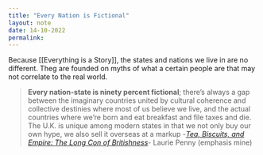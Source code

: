 ```yaml
---
title: "Every Nation is Fictional"
layout: note
date: 14-10-2022
permalink:
---
```


Because [[Everything is a Story]], the states and nations we live in are no different. Theg are founded on myths of what a certain people are that may not correlate to the real world. 

> **Every nation-state is ninety percent fictional**; there’s always a gap between the imaginary countries united by cultural coherence and collective destinies where most of us believe we live, and the actual countries where we’re born and eat breakfast and file taxes and die. The U.K. is unique among modern states in that we not only buy our own hype, we also sell it overseas at a markup
> \-*<a href="https://longreads.com/2020/06/18/the-long-con-of-britishness/" >Tea, Biscuits, and Empire: The Long Con of Britishness</a>*- Laurie Penny (emphasis mine)
